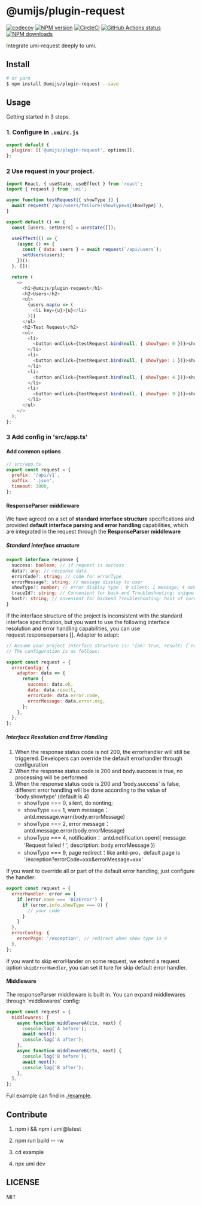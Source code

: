 # @umijs/plugin-request

[![codecov](https://codecov.io/gh/umijs/plugin-request/branch/master/graph/badge.svg)](https://codecov.io/gh/umijs/plugin-request)
[![NPM version](https://img.shields.io/npm/v/@umijs/plugin-request.svg?style=flat)](https://npmjs.org/package/@umijs/plugin-request)
[![CircleCI](https://circleci.com/gh/umijs/plugin-request/tree/master.svg?style=svg)](https://circleci.com/gh/umijs/plugin-request/tree/master)
[![GitHub Actions status](https://github.com/umijs/plugin-request/workflows/Node%20CI/badge.svg)](https://github.com/umijs/plugin-request)
[![NPM downloads](http://img.shields.io/npm/dm/@umijs/plugin-request.svg?style=flat)](https://npmjs.org/package/@umijs/plugin-request)

Integrate umi-request deeply to umi.

## Install

```bash
# or yarn
$ npm install @umijs/plugin-request --save
```

## Usage

Getting started in 3 steps.

### 1. Configure in `.umirc.js`

```js
export default {
  plugins: [['@umijs/plugin-request', options]],
};
```

### 2 Use request in your project.

```javascript
import React, { useState, useEffect } from 'react';
import { request } from 'umi';

async function testRequest({ showType }) {
  await request(`/api/users/failure?showType=${showType}`);
}

export default () => {
  const [users, setUsers] = useState([]);

  useEffect(() => {
    (async () => {
      const { data: users } = await request(`/api/users`);
      setUsers(users);
    })();
  }, []);

  return (
    <>
      <h1>@umijs/plugin-request</h1>
      <h2>Users</h2>
      <ul>
        {users.map(u => (
          <li key={u}>{u}</li>
        ))}
      </ul>
      <h2>Test Request</h2>
      <ul>
        <li>
          <button onClick={testRequest.bind(null, { showType: 0 })}>showType 0</button>
        </li>
        <li>
          <button onClick={testRequest.bind(null, { showType: 1 })}>showType 1</button>
        </li>
        <li>
          <button onClick={testRequest.bind(null, { showType: 4 })}>showType 4</button>
        </li>
        <li>
          <button onClick={testRequest.bind(null, { showType: 9 })}>showType 9</button>
        </li>
      </ul>
    </>
  );
};
```

### 3 Add config in 'src/app.ts'

#### Add common options

```javascript
// src/app.ts
export const request = {
  prefix: '/api/v1',
  suffix: '.json',
  timeout: 3000,
};
```

#### ResponseParser middleware

We have agreed on a set of **standard interface structure** specifications and provided **default interface parsing and error handling** capabilities, which are integrated in the request through the **ResponseParser middleware**

##### Standard interface structure

```typescript
export interface response {
  success: boolean; // if request is success
  data?: any; // response data
  errorCode?: string; // code for errorType
  errorMessage?: string; // message display to user
  showType?: number; // error display type： 0 silent; 1 message; 4 notification; 9 page
  traceId?: string; // Convenient for back-end Troubleshooting: unique request ID
  host?: string; // onvenient for backend Troubleshooting: host of current access server
}
```

If the interface structure of the project is inconsistent with the standard interface specification, but you want to use the following interface resolution and error handling capabilities, you can use request.responseparsers []. Adapter to adapt:

```javascript
// Assume your project interface structure is: "{ok: true, result: { name: 'litou' }, error: { code: '000', msg: 'xxx' } }"
// The configuration is as follows:

export const request = {
  errorConfig: {
    adaptor: data => {
      return {
        success: data.ok,
        data: data.result,
        errorCode: data.error.code,
        errorMessage: data.error.msg,
      };
    },
  },
};
```

##### Interface Resolution and Error Handling

1. When the response status code is not 200, the errorhandler will still be triggered. Developers can override the default errorhandler through configuration
2. When the response status code is 200 and body.success is true, no processing will be performed
3. When the response status code is 200 and 'body.success' is false, different error handling will be done according to the value of 'body.showtype' (default is 4)
   - showType === 0, silent, do nonting;
   - showType === 1, warn message： antd.message.warn(body.errorMessage)
   - showType === 2, error message： antd.message.error(body.errorMessage)
   - showType === 4, notification： antd.notification.open({ message: 'Request failed！', description: body.errorMessage })
   - showType === 9, page redirect：like antd-pro，default page is '/exception?errorCode=xxx&errorMessage=xxx'

If you want to override all or part of the default error handling, just configure the handler:

```javascript
export const request = {
  errorHandler: error => {
    if (error.name === 'BizError') {
      if (error.info.showType === 9) {
        // your code
      }
    }
  },
  errorConfig: {
    errorPage: '/exception', // redirect when show type is 9
  },
};
```

If you want to skip errorHander on some request, we extend a request option `skipErrorHandler`, you can set it ture for skip default error handler.

#### Middleware

The responseParser middleware is built in. You can expand middlewares through 'middlewares' config:

```javascript
export const request = {
  middlewares: [
    async function middlewareA(ctx, next) {
      console.log('A before');
      await next();
      console.log('A after');
    },
    async function middlewareB(ctx, next) {
      console.log('B before');
      await next();
      console.log('B after');
    },
  ],
};
```

Full example can find in [./example](https://github.com/umijs/plugin-request/tree/master/example).

## Contribute

1. npm i && npm i umi@latest

2. npm run build -- -w

3. cd example

4. npx umi dev

## LICENSE

MIT
